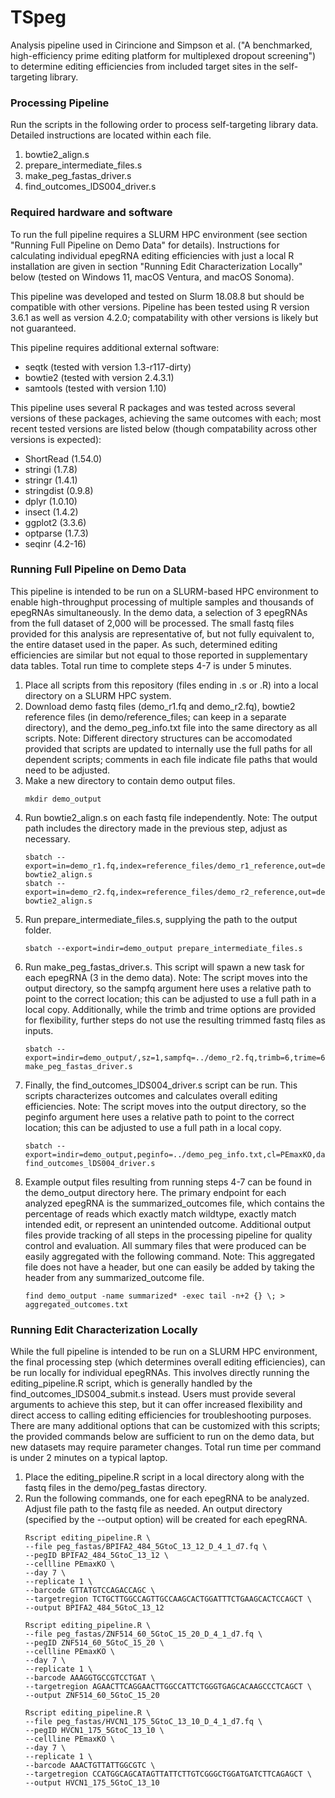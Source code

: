 # TSpeg
Analysis pipeline used in Cirincione and Simpson et al. ("A benchmarked, high-efficiency prime editing platform for multiplexed dropout screening") to determine editing efficiencies from included target sites in the self-targeting library. 

### Processing Pipeline
Run the scripts in the following order to process self-targeting library data. Detailed instructions are located within each file.

1. bowtie2_align.s
2. prepare_intermediate_files.s
3. make_peg_fastas_driver.s
4. find_outcomes_lDS004_driver.s

### Required hardware and software
To run the full pipeline requires a SLURM HPC environment (see section "Running Full Pipeline on Demo Data" for details). Instructions for calculating individual epegRNA editing efficiencies with just a local R installation are given in section "Running Edit Characterization Locally" below (tested on Windows 11, macOS Ventura, and macOS Sonoma).  

This pipeline was developed and tested on Slurm 18.08.8 but should be compatible with other versions. Pipeline has been tested using R version 3.6.1 as well as version 4.2.0; compatability with other versions is likely but not guaranteed.

This pipeline requires additional external software:
* seqtk (tested with version 1.3-r117-dirty)
* bowtie2 (tested with version 2.4.3.1)
* samtools (tested with version 1.10)

This pipeline uses several R packages and was tested across several versions of these packages, achieving the same outcomes with each; most recent tested versions are listed below (though compatability across other versions is expected):
* ShortRead (1.54.0)
* stringi (1.7.8)
* stringr (1.4.1)
* stringdist (0.9.8)
* dplyr (1.0.10)
* insect (1.4.2)
* ggplot2 (3.3.6)
* optparse (1.7.3)
* seqinr (4.2-16)

### Running Full Pipeline on Demo Data
This pipeline is intended to be run on a SLURM-based HPC environment to enable high-throughput processing of multiple samples and thousands of epegRNAs simultaneously. In the demo data, a selection of 3 epegRNAs from the full dataset of 2,000 will be processed. The small fastq files provided for this analysis are representative of, but not fully equivalent to, the entire dataset used in the paper. As such, determined editing efficiencies are similar but not equal to those reported in supplementary data tables. Total run time to complete steps 4-7 is under 5 minutes.

1. Place all scripts from this repository (files ending in .s or .R) into a local directory on a SLURM HPC system.
2. Download demo fastq files (demo_r1.fq and demo_r2.fq), bowtie2 reference files (in demo/reference_files; can keep in a separate directory), and the demo_peg_info.txt file into the same directory as all scripts. Note: Different directory structures can be accomodated provided that scripts are updated to internally use the full paths for all dependent scripts; comments in each file indicate file paths that would need to be adjusted.
3. Make a new directory to contain demo output files.
   ```
   mkdir demo_output
   ```
4. Run bowtie2_align.s on each fastq file independently. Note: The output path includes the directory made in the previous step, adjust as necessary.
   ```
   sbatch --export=in=demo_r1.fq,index=reference_files/demo_r1_reference,out=demo_output/demo_r1.bam bowtie2_align.s
   sbatch --export=in=demo_r2.fq,index=reference_files/demo_r2_reference,out=demo_output/demo_r2.bam bowtie2_align.s
   ```
5. Run prepare_intermediate_files.s, supplying the path to the output folder. 
   ```
   sbatch --export=indir=demo_output prepare_intermediate_files.s
   ```
6. Run make_peg_fastas_driver.s. This script will spawn a new task for each epegRNA (3 in the demo data). Note: The script moves into the output directory, so the sampfq argument here uses a relative path to point to the correct location; this can be adjusted to use a full path in a local copy. Additionally, while the trimb and trime options are provided for flexibility, further steps do not use the resulting trimmed fastq files as inputs.
   ```
   sbatch --export=indir=demo_output/,sz=1,sampfq=../demo_r2.fq,trimb=6,trime=6 make_peg_fastas_driver.s
   ```
7. Finally, the find_outcomes_lDS004_driver.s script can be run. This scripts characterizes outcomes and calculates overall editing efficiencies. Note: The script moves into the output directory, so the peginfo argument here uses a relative path to point to the correct location; this can be adjusted to use a full path in a local copy.
   ```
   sbatch --export=indir=demo_output,peginfo=../demo_peg_info.txt,cl=PEmaxKO,day=7,repl=1 find_outcomes_lDS004_driver.s
   ```
8. Example output files resulting from running steps 4-7 can be found in the demo_output directory here. The primary endpoint for each analyzed epegRNA is the summarized_outcomes file, which contains the percentage of reads which exactly match wildtype, exactly match intended edit, or represent an unintended outcome. Additional output files provide tracking of all steps in the processing pipeline for quality control and evaluation. All summary files that were produced can be easily aggregated with the following command. Note: This aggregated file does not have a header, but one can easily be added by taking the header from any summarized_outcome file.
   ```
   find demo_output -name summarized* -exec tail -n+2 {} \; > aggregated_outcomes.txt
   ```
   
### Running Edit Characterization Locally  
While the full pipeline is intended to be run on a SLURM HPC environment, the final processing step (which determines overall editing efficiencies), can be run locally for individual epegRNAs. This involves directly running the editing_pipeline.R script, which is generally handled by the find_outcomes_lDS004_submit.s instead. Users must provide several arguments to achieve this step, but it can offer increased flexibility and direct access to calling editing efficiencies for troubleshooting purposes. There are many additional options that can be customized with this scripts; the provided commands below are sufficient to run on the demo data, but new datasets may require parameter changes. Total run time per command is under 2 minutes on a typical laptop.

1. Place the editing_pipeline.R script in a local directory along with the fastq files in the demo/peg_fastas directory.
2. Run the following commands, one for each epegRNA to be analyzed. Adjust file path to the fastq file as needed. An output directory (specified by the --output option) will be created for each epegRNA.
   ```
   Rscript editing_pipeline.R \
   --file peg_fastas/BPIFA2_484_5GtoC_13_12_D_4_1_d7.fq \
   --pegID BPIFA2_484_5GtoC_13_12 \
   --cellline PEmaxKO \
   --day 7 \
   --replicate 1 \
   --barcode GTTATGTCCAGACCAGC \
   --targetregion TCTGCTTGGCCAGTTGCCAAGCACTGGATTTCTGAAGCACTCCAGCT \
   --output BPIFA2_484_5GtoC_13_12

   Rscript editing_pipeline.R \
   --file peg_fastas/ZNF514_60_5GtoC_15_20_D_4_1_d7.fq \
   --pegID ZNF514_60_5GtoC_15_20 \
   --cellline PEmaxKO \
   --day 7 \
   --replicate 1 \
   --barcode AAAGGTGCCGTCCTGAT \
   --targetregion AGAACTTCAGGAACTTGGCCATTCTGGGTGAGCACAAGCCCTCAGCT \
   --output ZNF514_60_5GtoC_15_20

   Rscript editing_pipeline.R \
   --file peg_fastas/HVCN1_175_5GtoC_13_10_D_4_1_d7.fq \
   --pegID HVCN1_175_5GtoC_13_10 \
   --cellline PEmaxKO \
   --day 7 \
   --replicate 1 \
   --barcode AAACTGTTATTGGCGTC \
   --targetregion CCATGGCAGCATAGTTATTCTTGTCGGGCTGGATGATCTTCAGAGCT \
   --output HVCN1_175_5GtoC_13_10
   ```
